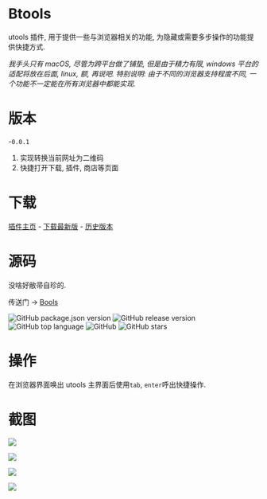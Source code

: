 # Btools
utools 插件, 用于提供一些与浏览器相关的功能, 为隐藏或需要多步操作的功能提供快捷方式.

*我手头只有 macOS, 尽管为跨平台做了铺垫, 但是由于精力有限, windows 平台的适配将放在后面, linux, 额, 再说吧.*
*特别说明: 由于不同的浏览器支持程度不同, 一个功能不一定能在所有浏览器中都能实现.*

# 版本
-`0.0.1`
  1. 实现转换当前网址为二维码
  2. 快捷打开下载, 插件, 商店等页面

# 下载
[插件主页](https://yuanliao.info/d/595/13) - [下载最新版](https://github.com/lanyuanxiaoyao/Bools/releases/latest) - [历史版本](https://github.com/lanyuanxiaoyao/Bools/releases)

# 源码
没啥好敝帚自珍的.

传送门 → [Bools](https://github.com/lanyuanxiaoyao/Bools)

<div>
  <img alt="GitHub package.json version" src="https://img.shields.io/github/package-json/v/lanyuanxiaoyao/Mverything">
  <img alt="GitHub release version" src="https://img.shields.io/github/release/lanyuanxiaoyao/Mverything">
  <img alt="GitHub top language" src="https://img.shields.io/github/languages/top/lanyuanxiaoyao/Mverything">
  <img alt="GitHub" src="https://img.shields.io/github/license/lanyuanxiaoyao/Mverything">
  <img alt="GitHub stars" src="https://img.shields.io/github/stars/lanyuanxiaoyao/Mverything">
</div>

# 操作
在浏览器界面唤出 utools 主界面后使用`tab`, `enter`呼出快捷操作.

# 截图

![](https://s2.ax1x.com/2019/09/03/nivLn0.png)

![](https://s2.ax1x.com/2019/09/03/nivbXq.png)

![](https://s2.ax1x.com/2019/09/03/nivHcn.png)

![](https://s2.ax1x.com/2019/09/03/nivOBV.png)
